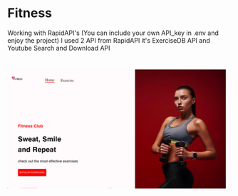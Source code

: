 # Fitness
Working with RapidAPI's (You can include your own API_key in .env and enjoy the project)
I used 2 API from RapidAPI it's ExerciseDB API and Youtube Search and Download API
# ![Alt text](image.png)